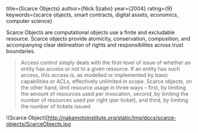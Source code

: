 title={Scarce Objects}
author={Nick Szabo}
year={2004}
rating={9}
keywords={scarce objects, smart contracts, digital assets, economics, computer science}

Scarce Objects are computational objects use a finite and excludable resource. Scarce objects provide atomicity, conservation, composition, and accompanying clear delineation of rights and responsibilites across trust boundaries. 

> Access control simply deals with the first-level of issue of whether an entity has access or not to a given resource. If an entity has such access, this access is, as modelled or implemented by basic capabilities or ACLs, effectively unlimited in scope. Scarce objects, on the other hand, limit resource usage in three ways – first, by limiting the amount of resources used per invocation, second, by limiting the number of resources used per right (per ticket), and third, by limiting the number of tickets issued.

!(Scarce Object)[http://nakamotoinstitute.org/static/img/docs/scarce-objects/ScarceObjects.jpg

